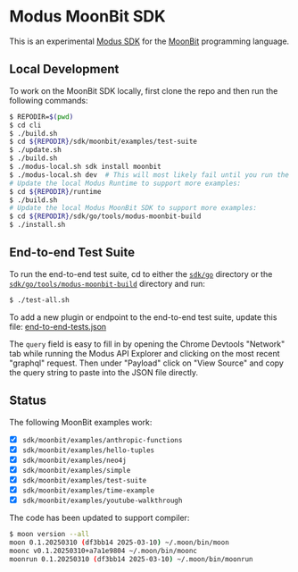 # Modus MoonBit SDK

This is an experimental [Modus SDK] for the [MoonBit] programming language.

[Modus SDK]: https://github.com/gmlewis/modus
[MoonBit]: https://www.moonbitlang.com/

## Local Development

To work on the MoonBit SDK locally, first clone the repo and then run the following commands:

```bash
$ REPODIR=$(pwd)
$ cd cli
$ ./build.sh
$ cd ${REPODIR}/sdk/moonbit/examples/test-suite
$ ./update.sh
$ ./build.sh
$ ./modus-local.sh sdk install moonbit
$ ./modus-local.sh dev  # This will most likely fail until you run the following steps:
# Update the local Modus Runtime to support more examples:
$ cd ${REPODIR}/runtime
$ ./build.sh
# Update the local Modus MoonBit SDK to support more examples:
$ cd ${REPODIR}/sdk/go/tools/modus-moonbit-build
$ ./install.sh
```

## End-to-end Test Suite

To run the end-to-end test suite, cd to either the [`sdk/go`](/sdk/go) directory
or the [`sdk/go/tools/modus-moonbit-build`](/sdk/go/tools/modus-moonbit-build) directory and run:

```bash
$ ./test-all.sh
```

To add a new plugin or endpoint to the end-to-end test suite, update this file:
[end-to-end-tests.json](/sdk/go/tools/modus-moonbit-build/end-to-end-tests.json)

The `query` field is easy to fill in by opening the Chrome Devtools "Network"
tab while running the Modus API Explorer and clicking on the most recent
"graphql" request. Then under "Payload" click on "View Source" and copy
the query string to paste into the JSON file directly.

## Status

The following MoonBit examples work:

- [x] `sdk/moonbit/examples/anthropic-functions`
- [x] `sdk/moonbit/examples/hello-tuples`
- [x] `sdk/moonbit/examples/neo4j`
- [x] `sdk/moonbit/examples/simple`
- [x] `sdk/moonbit/examples/test-suite`
- [x] `sdk/moonbit/examples/time-example`
- [x] `sdk/moonbit/examples/youtube-walkthrough`

The code has been updated to support compiler:

```bash
$ moon version --all
moon 0.1.20250310 (df3bb14 2025-03-10) ~/.moon/bin/moon
moonc v0.1.20250310+a7a1e9804 ~/.moon/bin/moonc
moonrun 0.1.20250310 (df3bb14 2025-03-10) ~/.moon/bin/moonrun
```
